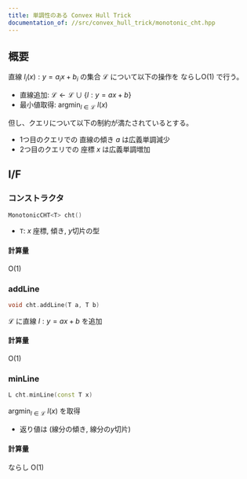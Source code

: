 ```yaml
---
title: 単調性のある Convex Hull Trick
documentation_of: //src/convex_hull_trick/monotonic_cht.hpp
---
```


## 概要

直線 $l _ i(x): y = a _ i x + b _ i$ の集合 $\mathcal{L}$ について以下の操作を ならし$\mathrm{O}(1)$ で行う。

- 直線追加: $\mathcal{L} \leftarrow \mathcal{L} \cup \lbrace l:y=ax+b \rbrace$
- 最小値取得: $\mathrm{argmin}_{l \in \mathcal{L}}\ l(x)$

但し、クエリについて以下の制約が満たされているとする。  
- 1つ目のクエリでの 直線の傾き $a$ は広義単調減少
- 2つ目のクエリでの 座標 $x$ は広義単調増加

## I/F

### コンストラクタ

```cpp
MonotonicCHT<T> cht()
```

- `T`: $x$ 座標, 傾き, $y$切片の型

#### 計算量

$\mathrm{O}(1)$

### addLine

```cpp
void cht.addLine(T a, T b)
```

$\mathcal{L}$ に直線 $l: y=ax+b$ を追加

#### 計算量

$\mathrm{O}(1)$

### minLine

```cpp
L cht.minLine(const T x)
```

$\mathrm{argmin}_{l \in \mathcal{L}}\ l(x)$ を取得

- 返り値は (線分の傾き, 線分の$y$切片)

#### 計算量

ならし $\mathrm{O}(1)$

